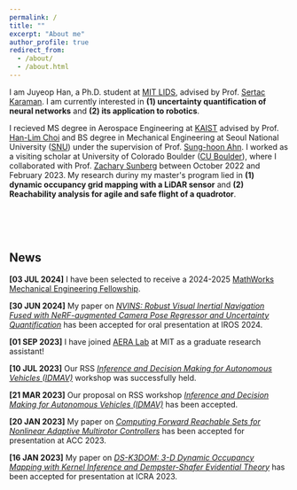 ```yaml
---
permalink: /
title: ""
excerpt: "About me"
author_profile: true
redirect_from: 
  - /about/
  - /about.html
---
```


I am Juyeop Han, a Ph.D. student at [MIT LIDS](https://lids.mit.edu/), advised by Prof. [Sertac Karaman](https://karaman.mit.edu/). I am currently interested in **(1) uncertainty quantification of neural networks** and **(2) its application to robotics**.

I recieved MS degree in Aerospace Engineering at [KAIST](https://www.kaist.ac.kr/) advised by Prof. [Han-Lim Choi](https://lics.kaist.ac.kr/) and BS degree in Mechanical Engineering at Seoul National University ([SNU](https://www.snu.ac.kr/)) under the supervision of Prof. [Sung-hoon Ahn](https://fab.snu.ac.kr/team/professor.php). I worked as a visiting scholar at University of Colorado Boulder ([CU Boulder](https://www.colorado.edu/)), where I collaborated with Prof. [Zachary Sunberg](https://zachary.sunberg.net/) between October 2022 and February 2023. My research duriny my master's program lied in **(1) dynamic occupancy grid mapping with a LiDAR sensor** and **(2) Reachability analysis for agile and safe flight of a quadrotor**. 
 
 <br/> <br/> <br/>
## **News**

**\[03 JUL 2024\]** I have been selected to receive a 2024-2025 [MathWorks Mechanical Engineering Fellowship](https://engineering.mit.edu/students/graduate-student-fellowships/mathworks-fellows/).

 **\[30 JUN 2024\]** My paper on *[NVINS: Robust Visual Inertial Navigation Fused with NeRF-augmented Camera Pose Regressor and Uncertainty Quantification](https://arxiv.org/abs/2404.01400)* has been accepted for oral presentation at IROS 2024.

 **\[01 SEP 2023\]** I have joined [AERA Lab](https://aera.mit.edu/) at MIT as a graduate research assistant!

 **\[10 JUL 2023\]** Our RSS *[Inference and Decision Making for Autonomous Vehicles (IDMAV)](https://sites.google.com/view/idmav-workshop-rss-2023/home)* workshop was successfully held.
 
 **\[21 MAR 2023\]** Our proposal on RSS workshop *[Inference and Decision Making for Autonomous Vehicles (IDMAV)](https://sites.google.com/view/idmav-workshop-rss-2023/home)* has been accepted.
 
**\[20 JAN 2023\]** My paper on *[Computing Forward Reachable Sets for Nonlinear Adaptive Multirotor Controllers](https://arxiv.org/abs/2209.07780)* has been accepted for presentation at ACC 2023. 
 
**\[16 JAN 2023\]** My paper on *[DS-K3DOM: 3-D Dynamic Occupancy Mapping with Kernel Inference and Dempster-Shafer Evidential Theory](https://arxiv.org/abs/2209.07764)* has been accepted for presentation at ICRA 2023. 
